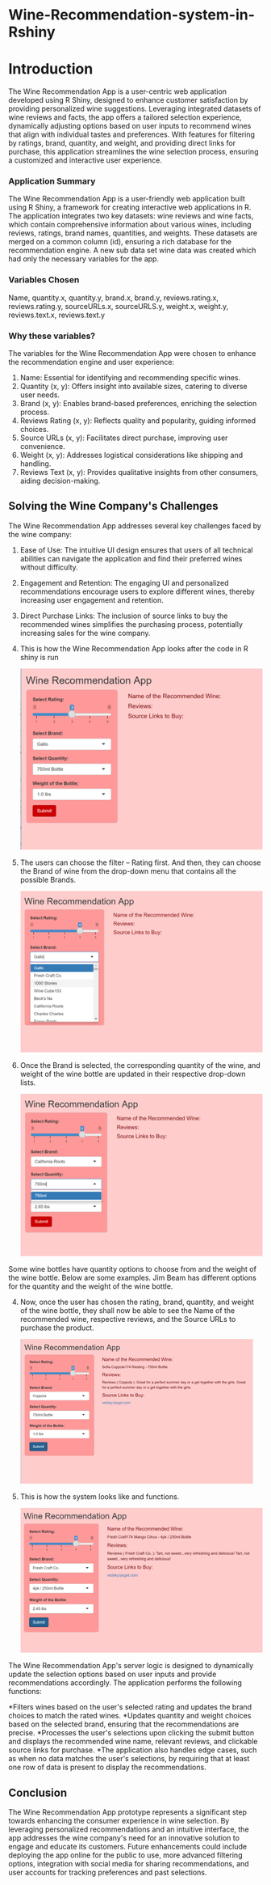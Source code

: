 # Wine-Recommendation-system-in-Rshiny

# Introduction

The Wine Recommendation App is a user-centric web application developed using R Shiny, designed to enhance customer satisfaction by providing personalized wine suggestions. Leveraging integrated datasets of wine reviews and facts, the app offers a tailored selection experience, dynamically adjusting options based on user inputs to recommend wines that align with individual tastes and preferences. With features for filtering by ratings, brand, quantity, and weight, and providing direct links for purchase, this application streamlines the wine selection process, ensuring a customized and interactive user experience.

### Application Summary
The Wine Recommendation App is a user-friendly web application built using R Shiny, a framework for creating interactive web applications in R. The application integrates two key datasets: wine reviews and wine facts, which contain comprehensive information about various wines, including reviews, ratings, brand names, quantities, and weights. These datasets are merged on a common column (id), ensuring a rich database for the recommendation engine. A new sub data set wine data was created which had only the necessary variables for the app. 

### Variables Chosen 
Name, quantity.x, quantity.y, brand.x, brand.y, reviews.rating.x, reviews.rating.y, sourceURLs.x, sourceURLS.y, weight.x, weight.y, reviews.text.x, reviews.text.y

### Why these variables?
The variables for the Wine Recommendation App were chosen to enhance the recommendation engine and user experience:

1. Name: Essential for identifying and recommending specific wines.
2. Quantity (x, y): Offers insight into available sizes, catering to diverse user needs.
3. Brand (x, y): Enables brand-based preferences, enriching the selection process.
4. Reviews Rating (x, y): Reflects quality and popularity, guiding informed choices.
5. Source URLs (x, y): Facilitates direct purchase, improving user convenience.
6. Weight (x, y): Addresses logistical considerations like shipping and handling.
7. Reviews Text (x, y): Provides qualitative insights from other consumers, aiding decision-making.

## Solving the Wine Company's Challenges

The Wine Recommendation App addresses several key challenges faced by the wine company:
1.	Ease of Use: The intuitive UI design ensures that users of all technical abilities can navigate the application and find their preferred wines without difficulty.
2.	Engagement and Retention: The engaging UI and personalized recommendations encourage users to explore different wines, thereby increasing user engagement and retention.
3.	Direct Purchase Links: The inclusion of source links to buy the recommended wines simplifies the purchasing process, potentially increasing sales for the wine company.

1. This is how the Wine Recommendation App looks after the code in R shiny is run
   
   ![The Preview of the system](https://github.com/Rach-Maguluri/Wine-Recommendation-system-in-Rshiny/blob/main/pc1.png)

2. The users can choose the filter – Rating first. And then, they can choose the Brand of wine from the drop-down menu that contains all the possible Brands.

   ![2](https://github.com/Rach-Maguluri/Wine-Recommendation-system-in-Rshiny/blob/main/p2.png)

3.	Once the Brand is selected, the corresponding quantity of the wine, and weight of the wine bottle are updated in their respective drop-down lists.

    ![3](https://github.com/Rach-Maguluri/Wine-Recommendation-system-in-Rshiny/blob/main/p3.png)


Some wine bottles have quantity options to choose from and the weight of the wine bottle. Below are some examples.
Jim Beam has different options for the quantity and the weight of the wine bottle.

4.	Now, once the user has chosen the rating, brand, quantity, and weight of the wine bottle, they shall now be able to see the Name of the recommended wine, respective reviews, and the Source URLs to purchase the product. 

    ![4](https://github.com/Rach-Maguluri/Wine-Recommendation-system-in-Rshiny/blob/main/p4.png)

5. This is how the system looks like and functions.
   
   ![Final System](https://github.com/Rach-Maguluri/Wine-Recommendation-system-in-Rshiny/blob/main/p5.png)



The Wine Recommendation App's server logic is designed to dynamically update the selection options based on user inputs and provide recommendations accordingly. The application performs the following functions:


*Filters wines based on the user's selected rating and updates the brand choices to match the rated wines.
*Updates quantity and weight choices based on the selected brand, ensuring that the recommendations are precise.
*Processes the user's selections upon clicking the submit button and displays the recommended wine name, relevant reviews, and clickable source links for purchase.
*The application also handles edge cases, such as when no data matches the user's selections, by requiring that at least one row of data is present to display the recommendations.


## Conclusion

The Wine Recommendation App prototype represents a significant step towards enhancing the consumer experience in wine selection. By leveraging personalized recommendations and an intuitive interface, the app addresses the wine company's need for an innovative solution to engage and educate its customers. Future enhancements could include deploying the app online for the public to use, more advanced filtering options, integration with social media for sharing recommendations, and user accounts for tracking preferences and past selections.




